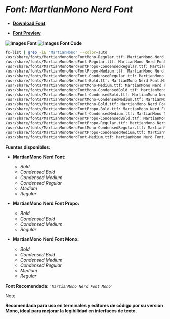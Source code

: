 <!-- Autor: Daniel Benjamin Perez Morales -->
<!-- GitHub: https://github.com/D4nitrix13 -->
<!-- GitLab: https://gitlab.com/D4nitrix13 -->
<!-- Correo electrónico: danielperezdev@proton.me -->

# ***Font: MartianMono Nerd Font***

- **[Download Font](https://github.com/ryanoasis/nerd-fonts/releases/download/v3.2.1/MartianMono.zip "https://github.com/ryanoasis/nerd-fonts/releases/download/v3.2.1/MartianMono.zip")**

- **[Font Preview](https://www.programmingfonts.org/#martian-mono "https://www.programmingfonts.org/#martian-mono")**

**![Images Font](../../Fonts/MartianMono%20Nerd%20Font.png "Fonts/MartianMono Nerd Font.png")**
**![Images Font Code](../../Font%20Images%20Code/MartianMono%20Nerd%20Font%20Code.png "Font Images Code/MartianMono Nerd Font Code.png")**

```bash
fc-list | grep -iE "MartianMono" --color=auto
/usr/share/fonts/MartianMonoNerdFontMono-Regular.ttf: MartianMono Nerd Font Mono,MartianMono NFM:style=Regular
/usr/share/fonts/MartianMonoNerdFont-Regular.ttf: MartianMono Nerd Font,MartianMono NF:style=Regular
/usr/share/fonts/MartianMonoNerdFontPropo-CondensedRegular.ttf: MartianMono Nerd Font Propo,MartianMono NFP,MartianMono NFP Cond:style=Condensed Regular,Regular
/usr/share/fonts/MartianMonoNerdFontPropo-Medium.ttf: MartianMono Nerd Font Propo,MartianMono NFP,MartianMono NFP Med:style=Medium,Regular
/usr/share/fonts/MartianMonoNerdFont-CondensedRegular.ttf: MartianMono Nerd Font,MartianMono NF,MartianMono NF Cond:style=Condensed Regular,Regular
/usr/share/fonts/MartianMonoNerdFont-Bold.ttf: MartianMono Nerd Font,MartianMono NF:style=Bold
/usr/share/fonts/MartianMonoNerdFontMono-Medium.ttf: MartianMono Nerd Font Mono,MartianMono NFM,MartianMono NFM Med:style=Medium,Regular
/usr/share/fonts/MartianMonoNerdFontMono-CondensedBold.ttf: MartianMono Nerd Font Mono,MartianMono NFM,MartianMono NFM Cond:style=Condensed Bold,Bold
/usr/share/fonts/MartianMonoNerdFont-CondensedBold.ttf: MartianMono Nerd Font,MartianMono NF,MartianMono NF Cond:style=Condensed Bold,Bold
/usr/share/fonts/MartianMonoNerdFontMono-CondensedMedium.ttf: MartianMono Nerd Font Mono,MartianMono NFM,MartianMono NFM Cond Med:style=Condensed Medium,Regular
/usr/share/fonts/MartianMonoNerdFontMono-Bold.ttf: MartianMono Nerd Font Mono,MartianMono NFM:style=Bold
/usr/share/fonts/MartianMonoNerdFontPropo-Bold.ttf: MartianMono Nerd Font Propo,MartianMono NFP:style=Bold
/usr/share/fonts/MartianMonoNerdFont-CondensedMedium.ttf: MartianMono Nerd Font,MartianMono NF,MartianMono NF Cond Med:style=Condensed Medium,Regular
/usr/share/fonts/MartianMonoNerdFontPropo-CondensedBold.ttf: MartianMono Nerd Font Propo,MartianMono NFP,MartianMono NFP Cond:style=Condensed Bold,Bold
/usr/share/fonts/MartianMonoNerdFontPropo-Regular.ttf: MartianMono Nerd Font Propo,MartianMono NFP:style=Regular
/usr/share/fonts/MartianMonoNerdFontMono-CondensedRegular.ttf: MartianMono Nerd Font Mono,MartianMono NFM,MartianMono NFM Cond:style=Condensed Regular,Regular
/usr/share/fonts/MartianMonoNerdFontPropo-CondensedMedium.ttf: MartianMono Nerd Font Propo,MartianMono NFP,MartianMono NFP Cond Med:style=Condensed Medium,Regular
/usr/share/fonts/MartianMonoNerdFont-Medium.ttf: MartianMono Nerd Font,MartianMono NF,MartianMono NF Med:style=Medium,Regular
```

**Fuentes disponibles:**

- **MartianMono Nerd Font:**
  - *Bold*
  - *Condensed Bold*
  - *Condensed Medium*
  - *Condensed Regular*
  - *Medium*
  - *Regular*

- **MartianMono Nerd Font Propo:**
  - *Bold*
  - *Condensed Bold*
  - *Condensed Medium*
  - *Regular*

- **MartianMono Nerd Font Mono:**
  - *Bold*
  - *Condensed Bold*
  - *Condensed Medium*
  - *Condensed Regular*
  - *Medium*
  - *Regular*

**Font Recomendada:** *`'MartianMono Nerd Font Mono'`*

> [!NOTE]
> **Recomendada para uso en terminales y editores de código por su versión Mono, ideal para mejorar la legibilidad en interfaces de texto.**
